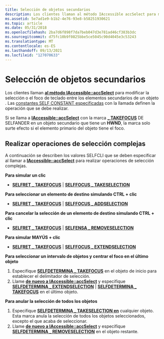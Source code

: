 ```yaml
---
title: Selección de objetos secundarios
description: Los clientes llaman al método IAccessible accSelect para modificar la selección o el foco de teclado entre los elementos secundarios de un objeto . Las constantes SELF CONSTANT especificadas con la llamada definen la operación que se debe realizar.
ms.assetid: 5e7ad1e9-b1b2-4e76-93e8-b58251930621
ms.topic: article
ms.date: 05/31/2018
ms.openlocfilehash: 2ba7d6f898f7da7beb047d3e781ad46cf383b3dc
ms.sourcegitcommit: d75fc10b9f0825bbe5ce5045c90d4045e3c53243
ms.translationtype: MT
ms.contentlocale: es-ES
ms.lasthandoff: 09/13/2021
ms.locfileid: "127070633"
---
```

# <a name="selecting-child-objects"></a>Selección de objetos secundarios

Los clientes llaman [**al método IAccessible::accSelect**](/windows/desktop/api/Oleacc/nf-oleacc-iaccessible-accselect) para modificar la selección o el foco de teclado entre los elementos secundarios de un objeto . Las [constantes SELF CONSTANT especificadas](selflag.md) con la llamada definen la operación que se debe realizar.

Si se llama a [**IAccessible::accSelect**](/windows/desktop/api/Oleacc/nf-oleacc-iaccessible-accselect) con la marca [**\_ TAKEFOCUS**](selflag.md) DE SELFANDER en un objeto secundario que tiene un **HWND**, la marca solo surte efecto si el elemento primario del objeto tiene el foco.

## <a name="performing-complex-selection-operations"></a>Realizar operaciones de selección complejas

A continuación se describen los valores SELFCLI que se deben especificar al llamar a [**IAccessible::accSelect**](/windows/desktop/api/Oleacc/nf-oleacc-iaccessible-accselect) para realizar operaciones de selección complejas.

**Para simular un clic**

-   [**SELFRET \_ TAKEFOCUS**](selflag.md) \| [ **SELFFOCUS \_ TAKESELECTION**](selflag.md)

**Para seleccionar un elemento de destino simulando CTRL + clic**

-   [**SELFRET \_ TAKEFOCUS**](selflag.md) \| [ **SELFFOCUS \_ ADDSELECTION**](selflag.md)

**Para cancelar la selección de un elemento de destino simulando CTRL + clic**

-   [**SELFRET \_ TAKEFOCUS**](selflag.md) \| [ **SELFENSA \_ REMOVESELECTION**](selflag.md)

**Para simular MAYÚS + clic**

-   [**SELFRET \_ TAKEFOCUS**](selflag.md) \| [ **SELFFOCUS \_ EXTENDSELECTION**](selflag.md)

**Para seleccionar un intervalo de objetos y centrar el foco en el último objeto**

1.  Especifique [**SELFDETERMINA \_ TAKEFOCUS**](selflag.md) en el objeto de inicio para establecer el delimitador de selección.
2.  Llame [**de nuevo a IAccessible::accSelect**](/windows/desktop/api/Oleacc/nf-oleacc-iaccessible-accselect) y especifique [**SELFDETERMINA \_ EXTENDSELECTION**](selflag.md) \| [**SELFDETERMINA \_ TAKEFOCUS**](selflag.md) en el último objeto.

**Para anular la selección de todos los objetos**

1.  Especifique [**SELFDETERMINA \_ TAKESELECTION en**](selflag.md) cualquier objeto. Esta marca anula la selección de todos los objetos seleccionados, excepto el que acaba de seleccionar.
2.  Llame [**de nuevo a IAccessible::accSelect**](/windows/desktop/api/Oleacc/nf-oleacc-iaccessible-accselect) y especifique [**SELFDETERMINA \_ REMOVESELECTION**](selflag.md) en el objeto restante.

 

 




